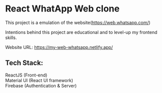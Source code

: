 # React WhatApp Web clone

This project is a emulation of the website(https://web.whatsapp.com/)

Intentions behind this project are educational and to level-up my frontend skills.

Website URL: https://my-web-whatsapp.netlify.app/

## Tech Stack:
ReactJS (Front-end)  
Material UI (React UI framework)  
Firebase (Authentication & Server)  
